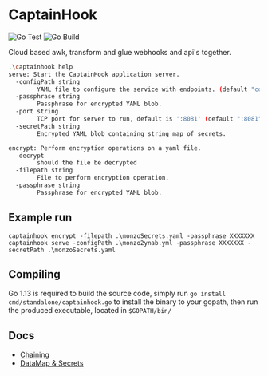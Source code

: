 # CaptainHook

![Go Test](https://github.com/cloudcaptainco/captainhook/workflows/Go%20Test/badge.svg)
![Go Build](https://github.com/cloudcaptainco/captainhook/workflows/Go%20Build/badge.svg)

Cloud based awk, transform and glue webhooks and api's together.

```bash
.\captainhook help
serve: Start the CaptainHook application server.
  -configPath string
        YAML file to configure the service with endpoints. (default "config.yml")
  -passphrase string
        Passphrase for encrypted YAML blob.
  -port string
        TCP port for server to run, default is ':8081' (default ":8081")
  -secretPath string
        Encrypted YAML blob containing string map of secrets.

encrypt: Perform encryption operations on a yaml file.
  -decrypt
        should the file be decrypted
  -filepath string
        File to perform encryption operation.
  -passphrase string
        Passphrase for encrypted YAML blob.
```

## Example run 

```
captainhook encrypt -filepath .\monzoSecrets.yaml -passphrase XXXXXXX
captainhook serve -configPath .\monzo2ynab.yml -passphrase XXXXXXX -secretPath .\monzoSecrets.yaml
```

## Compiling

Go 1.13 is required to build the source code, simply run `go install cmd/standalone/captainhook.go` to install the binary to your gopath, then run the produced executable, located in `$GOPATH/bin/`

## Docs
 
- [Chaining](docs/chaining.md)
- [DataMap & Secrets](docs/DataMap.md)
